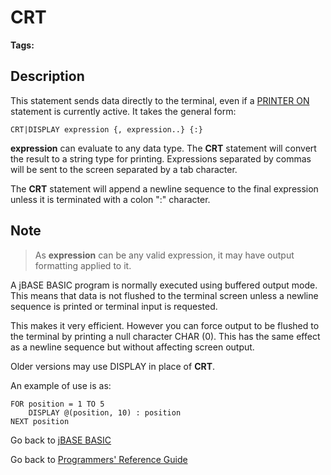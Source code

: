 # CRT

<PageHeader />

**Tags:**
<badge text='display' vertical='middle' />
<badge text='output' vertical='middle' />

## Description

This statement sends data directly to the terminal, even if a [PRINTER ON](./../printer) statement is currently active. It takes the general form:

```
CRT|DISPLAY expression {, expression..} {:}
```

**expression** can evaluate to any data type. The **CRT** statement will convert the result to a string type for printing. Expressions separated by commas will be sent to the screen separated by a tab character.

The **CRT** statement will append a newline sequence to the final expression unless it is terminated with a colon ":" character.

## Note

> As **expression** can be any valid expression, it may have output formatting applied to it.

A jBASE BASIC program is normally executed using buffered output mode. This means that data is not flushed to the terminal screen unless a newline sequence is printed or terminal input is requested.

This makes it very efficient. However you can force output to be flushed to the terminal by printing a null character CHAR (0). This has the same effect as a newline sequence but without affecting screen output.

Older versions may use DISPLAY in place of **CRT**.

An example of use is as:

```
FOR position = 1 TO 5
    DISPLAY @(position, 10) : position
NEXT position
```

Go back to [jBASE BASIC](./../README.md)

Go back to [Programmers' Reference Guide](./../../reference-guides/jbc/README.md)

<PageFooter />
